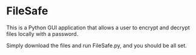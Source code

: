 # FileSafe
This is a Python GUI application that allows a user to encrypt and decrypt files locally with a password.

Simply download the files and run FileSafe.py, and you should be all set.
